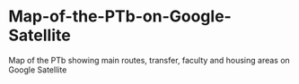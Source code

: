 # Map-of-the-PTb-on-Google-Satellite
Map of the PTb showing main routes, transfer, faculty and housing areas on Google Satellite
